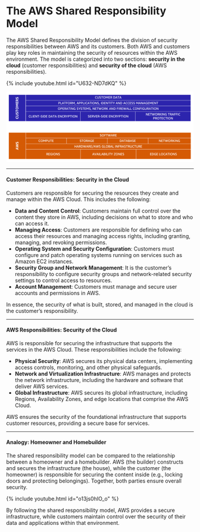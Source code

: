 # **The AWS Shared Responsibility Model**

The AWS Shared Responsibility Model defines the division of security responsibilities between AWS and its customers. Both AWS and customers play key roles in maintaining the security of resources within the AWS environment. The model is categorized into two sections: **security in the cloud** (customer responsibilities) and **security of the cloud** (AWS responsibilities).

{% include youtube.html id="U632-ND7dKQ" %}

![alt text](image.png)

---

#### **Customer Responsibilities: Security in the Cloud**

Customers are responsible for securing the resources they create and manage within the AWS Cloud. This includes the following:

- **Data and Content Control**: Customers maintain full control over the content they store in AWS, including decisions on what to store and who can access it.
- **Managing Access**: Customers are responsible for defining who can access their resources and managing access rights, including granting, managing, and revoking permissions.
- **Operating System and Security Configuration**: Customers must configure and patch operating systems running on services such as Amazon EC2 instances.
- **Security Group and Network Management**: It is the customer’s responsibility to configure security groups and network-related security settings to control access to resources.
- **Account Management**: Customers must manage and secure user accounts and permissions in AWS.

In essence, the security of what is built, stored, and managed in the cloud is the customer’s responsibility.

---

#### **AWS Responsibilities: Security of the Cloud**

AWS is responsible for securing the infrastructure that supports the services in the AWS Cloud. These responsibilities include the following:

- **Physical Security**: AWS secures its physical data centers, implementing access controls, monitoring, and other physical safeguards.
- **Network and Virtualization Infrastructure**: AWS manages and protects the network infrastructure, including the hardware and software that deliver AWS services.
- **Global Infrastructure**: AWS secures its global infrastructure, including Regions, Availability Zones, and edge locations that comprise the AWS Cloud.

AWS ensures the security of the foundational infrastructure that supports customer resources, providing a secure base for services.

---

#### **Analogy: Homeowner and Homebuilder**

The shared responsibility model can be compared to the relationship between a homeowner and a homebuilder. AWS (the builder) constructs and secures the infrastructure (the house), while the customer (the homeowner) is responsible for securing the content inside (e.g., locking doors and protecting belongings). Together, both parties ensure overall security.


{% include youtube.html id="o13js0hIO_o" %}


By following the shared responsibility model, AWS provides a secure infrastructure, while customers maintain control over the security of their data and applications within that environment.